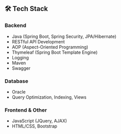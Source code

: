 ## 🛠 **Tech Stack**
### **Backend**
- Java (Spring Boot, Spring Security, JPA/Hibernate)
- RESTful API Development
- AOP (Aspect-Oriented Programming)
- Thymeleaf (Spring Boot Template Engine)
- Logging
- Maven
- Swagger

### **Database**
- Oracle
- Query Optimization, Indexing, Views

### **Frontend & Other**
- JavaScript (JQuery, AJAX)
- HTML/CSS, Bootstrap
